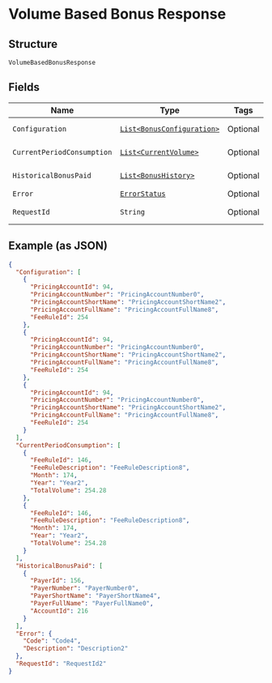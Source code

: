 
# Volume Based Bonus Response

## Structure

`VolumeBasedBonusResponse`

## Fields

| Name | Type | Tags | Description | Getter | Setter |
|  --- | --- | --- | --- | --- | --- |
| `Configuration` | [`List<BonusConfiguration>`](../../doc/models/bonus-configuration.md) | Optional | - | List<BonusConfiguration> getConfiguration() | setConfiguration(List<BonusConfiguration> configuration) |
| `CurrentPeriodConsumption` | [`List<CurrentVolume>`](../../doc/models/current-volume.md) | Optional | - | List<CurrentVolume> getCurrentPeriodConsumption() | setCurrentPeriodConsumption(List<CurrentVolume> currentPeriodConsumption) |
| `HistoricalBonusPaid` | [`List<BonusHistory>`](../../doc/models/bonus-history.md) | Optional | - | List<BonusHistory> getHistoricalBonusPaid() | setHistoricalBonusPaid(List<BonusHistory> historicalBonusPaid) |
| `Error` | [`ErrorStatus`](../../doc/models/error-status.md) | Optional | - | ErrorStatus getError() | setError(ErrorStatus error) |
| `RequestId` | `String` | Optional | API Request Id | String getRequestId() | setRequestId(String requestId) |

## Example (as JSON)

```json
{
  "Configuration": [
    {
      "PricingAccountId": 94,
      "PricingAccountNumber": "PricingAccountNumber0",
      "PricingAccountShortName": "PricingAccountShortName2",
      "PricingAccountFullName": "PricingAccountFullName8",
      "FeeRuleId": 254
    },
    {
      "PricingAccountId": 94,
      "PricingAccountNumber": "PricingAccountNumber0",
      "PricingAccountShortName": "PricingAccountShortName2",
      "PricingAccountFullName": "PricingAccountFullName8",
      "FeeRuleId": 254
    },
    {
      "PricingAccountId": 94,
      "PricingAccountNumber": "PricingAccountNumber0",
      "PricingAccountShortName": "PricingAccountShortName2",
      "PricingAccountFullName": "PricingAccountFullName8",
      "FeeRuleId": 254
    }
  ],
  "CurrentPeriodConsumption": [
    {
      "FeeRuleId": 146,
      "FeeRuleDescription": "FeeRuleDescription8",
      "Month": 174,
      "Year": "Year2",
      "TotalVolume": 254.28
    },
    {
      "FeeRuleId": 146,
      "FeeRuleDescription": "FeeRuleDescription8",
      "Month": 174,
      "Year": "Year2",
      "TotalVolume": 254.28
    }
  ],
  "HistoricalBonusPaid": [
    {
      "PayerId": 156,
      "PayerNumber": "PayerNumber0",
      "PayerShortName": "PayerShortName4",
      "PayerFullName": "PayerFullName0",
      "AccountId": 216
    }
  ],
  "Error": {
    "Code": "Code4",
    "Description": "Description2"
  },
  "RequestId": "RequestId2"
}
```

